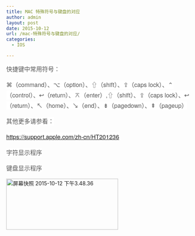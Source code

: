 ```yaml
---
title: MAC 特殊符号与键盘的对应
author: admin
layout: post
date: 2015-10-12
url: /mac-特殊符号与键盘的对应/
categories:
  - IOS

---
```

<span style="color:#555555;font-family:'Helvetica Neue', Helvetica, sans-serif;font-size:16px;line-height:28px;background-color:#FFFFFF;">快捷键中常用符号：</span>

<span style="color:#555555;font-family:'Helvetica Neue', Helvetica, sans-serif;font-size:16px;line-height:28px;background-color:#FFFFFF;">⌘（command）、⌥（option）、⇧（shift）、⇪（caps lock）、⌃（control）、↩（return）、⌅（enter）,<span style="color:#555555;font-family:'Helvetica Neue', Helvetica, sans-serif;font-size:16px;line-height:28px;background-color:#FFFFFF;">⇧（shift）、⇪（caps lock）、↩（return）、↖（home）、↘（end）、⇟（pagedown）、⇞（pageup）</span></span>

<span style="color:#555555;font-family:'Helvetica Neue', Helvetica, sans-serif;font-size:16px;line-height:28px;background-color:#FFFFFF;">其他更多请参看：</span>

<span style="color:#555555;font-family:'Helvetica Neue', Helvetica, sans-serif;font-size:16px;line-height:28px;background-color:#FFFFFF;"><a href="https://support.apple.com/zh-cn/HT201236" target="_blank">https://support.apple.com/zh-cn/HT201236</a></span>

<span style="color:#555555;font-family:'Helvetica Neue', Helvetica, sans-serif;font-size:16px;line-height:28px;background-color:#FFFFFF;">字符显示程序</span>

<span style="color:#555555;font-family:'Helvetica Neue', Helvetica, sans-serif;font-size:16px;line-height:28px;background-color:#FFFFFF;">键盘显示程序</span>

[<img src="http://www.goodmemory.cc/wp-content/uploads/2015/10/屏幕快照-2015-10-12-下午3.48.36-300x137.png" alt="屏幕快照 2015-10-12 下午3.48.36" width="300" height="137" class="alignnone size-medium wp-image-1268" />][1]

 [1]: http://www.goodmemory.cc/wp-content/uploads/2015/10/mac_key.png